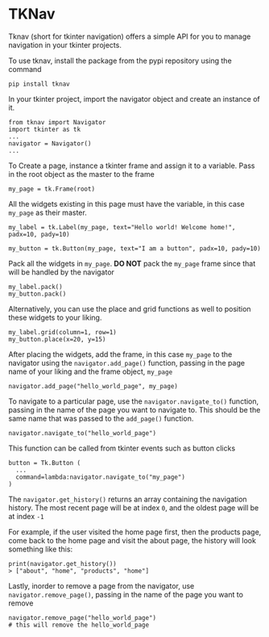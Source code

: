 # TKNav
Tknav (short for tkinter navigation) offers a simple API for you to manage navigation in your tkinter projects. 

To use tknav, install the package from the pypi repository using the command

`pip install tknav`

In your tkinter project, import the navigator object and create an instance of it.

```
from tknav import Navigator 
import tkinter as tk
...
navigator = Navigator()
...
```

To Create a page, instance a tkinter frame and assign it to a variable. Pass in the root object as the master to the frame

```
my_page = tk.Frame(root)
```

All the widgets existing in this page must have the variable, in this case `my_page` as their master.

```
my_label = tk.Label(my_page, text="Hello world! Welcome home!", padx=10, pady=10)

my_button = tk.Button(my_page, text="I am a button", padx=10, pady=10)
```

Pack all the widgets in `my_page`. <b>DO NOT</b> pack the `my_page` frame since that will be handled by the navigator

```
my_label.pack()
my_button.pack()
```

Alternatively, you can use the place and grid functions as well to position these widgets to your liking.

```
my_label.grid(column=1, row=1)
my_button.place(x=20, y=15)
```

After placing the widgets, add the frame, in this case `my_page` to the navigator using the `navigator.add_page()` function, passing in the page name of your liking and the frame object, `my_page`

```
navigator.add_page("hello_world_page", my_page)
```

To navigate to a particular page, use the `navigator.navigate_to()` function, passing in the name of the page you want to navigate to. This should be the same name that was passed to the `add_page()` function. 
```
navigator.navigate_to("hello_world_page")
```

This function can be called from tkinter events such as button clicks

```
button = Tk.Button (
  ...
  command=lambda:navigator.navigate_to("my_page")
)
```

The `navigator.get_history()` returns an array containing the navigation history. The most recent page will be at index `0`, and the oldest page will be at index `-1`

For example, if the user visited the home page first, then the products page, come back to the home page and visit the about page, the history will look something like this:

```
print(navigator.get_history())
> ["about", "home", "products", "home"]
```

Lastly, inorder to remove a page from the navigator, use `navigator.remove_page()`, passing in the name of the page you want to remove

```
navigator.remove_page("hello_world_page")
# this will remove the hello_world_page
```
